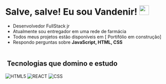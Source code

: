 <h1>Salve, salve! Eu sou Vandenir! <img src="https://raw.githubusercontent.com/kaueMarques/kaueMarques/master/hi.gif" width="30px"></h1>

- Desenvolvedor FullStack jr 
- Atualmente sou entregador em uma rede de farmácia
- Todos meus projetos estão disponíveis em [ Portifólio em construção]
- Respondo perguntas sobre **JavaScript, HTML, CSS**
<br><br>
## &nbsp;Tecnologias que domino e estudo

<img align="center" alt="HTML5"
src="https://img.shields.io/badge/HTML5-E34F26?style=for-the-badge&logo=html5&logoColor=white">
<img align="center" alt="REACT"
src="https://img.shields.io/badge/React-20232A?style=for-the-badge&logo=react&logoColor=white">
<img align="center" alt="CSS"
src="https://img.shields.io/badge/CSS-0172c5?style=for-the-badge&logo=css&logoColor=white">
